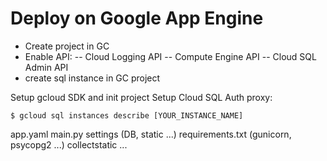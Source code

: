 # Deploy on Google App Engine

- Create project in GC
- Enable API: 
-- Cloud Logging API 
-- Compute Engine API 
-- Cloud SQL Admin API 
- create sql instance in GC project

Setup gcloud SDK and init project
Setup Cloud SQL Auth proxy:

    $ gcloud sql instances describe [YOUR_INSTANCE_NAME]


app.yaml
main.py
settings (DB, static ...)
requirements.txt (gunicorn, psycopg2 ...)
collectstatic ...
<!--stackedit_data:
eyJoaXN0b3J5IjpbLTE5MDc3NDIwNDUsLTQ1MDA0NjgzNiwxMz
IzMTAyNzYyXX0=
-->